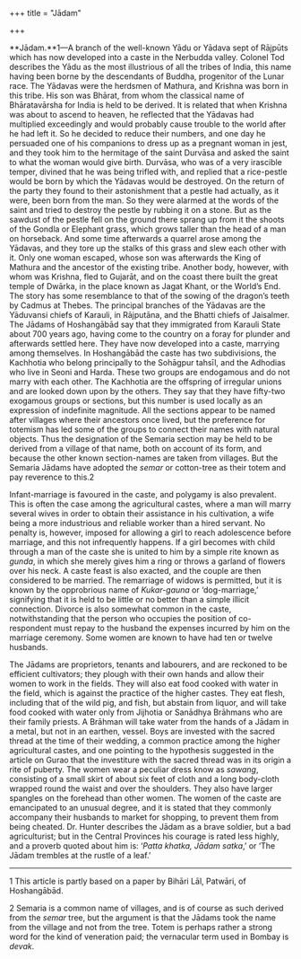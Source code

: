 +++
title = "Jādam"

+++



**Jādam.**1—A branch of the well-known Yādu or Yādava sept of Rājpūts which has now developed into a caste in the Nerbudda valley. Colonel Tod describes the Yādu as the most illustrious of all the tribes of India, this name having been borne by the descendants of Buddha, progenitor of the Lunar race. The Yādavas were the herdsmen of Mathura, and Krishna was born in this tribe. His son was Bhārat, from whom the classical name of Bhāratavārsha for India is held to be derived. It is related that when Krishna was about to ascend to heaven, he reflected that the Yādavas had multiplied exceedingly and would probably cause trouble to the world after he had left it. So he decided to reduce their numbers, and one day he persuaded one of his companions to dress up as a pregnant woman in jest, and they took him to the hermitage of the saint Durvāsa and asked the saint to what the woman would give birth. Durvāsa, who was of a very irascible temper, divined that he was being trifled with, and replied that a rice-pestle would be born by which the Yādavas would be destroyed. On the return of the party they found to their astonishment that a pestle had actually, as it were, been born from the man. So they were alarmed at the words of the saint and tried to destroy the pestle by rubbing it on a stone. But as the sawdust of the pestle fell on the ground there sprang up from it the shoots of the Gondla or Elephant grass, which grows taller than the head of a man on horseback. And some time afterwards a quarrel arose among the Yādavas, and they tore up the stalks of this grass and slew each other with it. Only one woman escaped, whose son was afterwards the King of Mathura and the ancestor of the existing tribe. Another body, however, with whom was Krishna, fled to Gujarāt, and on the coast there built the great temple of Dwārka, in the place known as Jagat Khant, or the World’s End. The story has some resemblance to that of the sowing of the dragon’s teeth by Cadmus at Thebes. The principal branches of the Yādavas are the Yāduvansi chiefs of Karauli, in Rājputāna, and the Bhatti chiefs of Jaisalmer. The Jādams of Hoshangābād say that they immigrated from Karauli State about 700 years ago, having come to the country on a foray for plunder and afterwards settled here. They have now developed into a caste, marrying among themselves. In Hoshangābād the caste has two subdivisions, the Kachhotia who belong principally to the Sohāgpur tahsīl, and the Adhodias who live in Seoni and Harda. These two groups are endogamous and do not marry with each other. The Kachhotia are the offspring of irregular unions and are looked down upon by the others. They say that they have fifty-two exogamous groups or sections, but this number is used locally as an expression of indefinite magnitude. All the sections appear to be named after villages where their ancestors once lived, but the preference for totemism has led some of the groups to connect their names with natural objects. Thus the designation of the Semaria section may be held to be derived from a village of that name, both on account of its form, and because the other known section-names are taken from villages. But the Semaria Jādams have adopted the *semar* or cotton-tree as their totem and pay reverence to this.2

Infant-marriage is favoured in the caste, and polygamy is also prevalent. This is often the case among the agricultural castes, where a man will marry several wives in order to obtain their assistance in his cultivation, a wife being a more industrious and reliable worker than a hired servant. No penalty is, however, imposed for allowing a girl to reach adolescence before marriage, and this not infrequently happens. If a girl becomes with child through a man of the caste she is united to him by a simple rite known as *gunda*, in which she merely gives him a ring or throws a garland of flowers over his neck. A caste feast is also exacted, and the couple are then considered to be married. The remarriage of widows is permitted, but it is known by the opprobrious name of *Kukar-gauna* or ‘dog-marriage,’ signifying that it is held to be little or no better than a simple illicit connection. Divorce is also somewhat common in the caste, notwithstanding that the person who occupies the position of co-respondent must repay to the husband the expenses incurred by him on the marriage ceremony. Some women are known to have had ten or twelve husbands.

The Jādams are proprietors, tenants and labourers, and are reckoned to be efficient cultivators; they plough with their own hands and allow their women to work in the fields. They will also eat food cooked with water in the field, which is against the practice of the higher castes. They eat flesh, including that of the wild pig, and fish, but abstain from liquor, and will take food cooked with water only from Jijhotia or Sanādhya Brāhmans who are their family priests. A Brāhman will take water from the hands of a Jādam in a metal, but not in an earthen, vessel. Boys are invested with the sacred thread at the time of their wedding, a common practice among the higher agricultural castes, and one pointing to the hypothesis suggested in the article on Gurao that the investiture with the sacred thread was in its origin a rite of puberty. The women wear a peculiar dress know as *sawang*, consisting of a small skirt of about six feet of cloth and a long body-cloth wrapped round the waist and over the shoulders. They also have larger spangles on the forehead than other women. The women of the caste are emancipated to an unusual degree, and it is stated that they commonly accompany their husbands to market for shopping, to prevent them from being cheated. Dr. Hunter describes the Jādam as a brave soldier, but a bad agriculturist; but in the Central Provinces his courage is rated less highly, and a proverb quoted about him is: ‘*Patta khatka, Jādam satka*,’ or ‘The Jādam trembles at the rustle of a leaf.’



* * *

1 This article is partly based on a paper by Bihāri Lāl, Patwāri, of Hoshangābād.

2 Semaria is a common name of villages, and is of course as such derived from the *semar* tree, but the argument is that the Jādams took the name from the village and not from the tree. Totem is perhaps rather a strong word for the kind of veneration paid; the vernacular term used in Bombay is *devak*.




